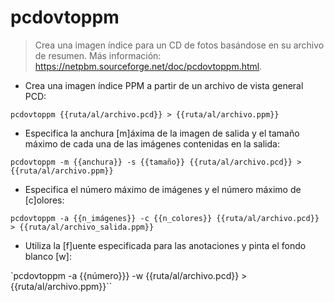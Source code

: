# pcdovtoppm

> Crea una imagen índice para un CD de fotos basándose en su archivo de resumen.
> Más información: <https://netpbm.sourceforge.net/doc/pcdovtoppm.html>.

- Crea una imagen índice PPM a partir de un archivo de vista general PCD:

`pcdovtoppm {{ruta/al/archivo.pcd}} > {{ruta/al/archivo.ppm}}`

- Especifica la anchura [m]áxima de la imagen de salida y el tamaño máximo de cada una de las imágenes contenidas en la salida:

`pcdovtoppm -m {{anchura}} -s {{tamaño}} {{ruta/al/archivo.pcd}} > {{ruta/al/archivo.ppm}}`

- Especifica el número máximo de imágenes y el número máximo de [c]olores:

`pcdovtoppm -a {{n_imágenes}} -c {{n_colores}} {{ruta/al/archivo.pcd}} > {{ruta/al/archivo_salida.ppm}}`

- Utiliza la [f]uente especificada para las anotaciones y pinta el fondo blanco [w]:

`pcdovtoppm -a {{número}}} -w {{ruta/al/archivo.pcd}} > {{ruta/al/archivo.ppm}}``
